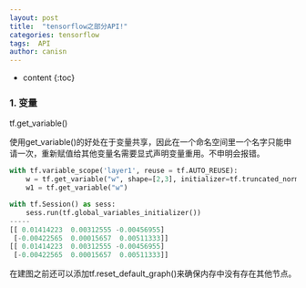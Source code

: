 ```yaml
---
layout: post
title:  "tensorflow之部分API!"
categories: tensorflow
tags:  API 
author: canisn
---
```


* content
{:toc}





### 1. 变量
tf.get_variable()

使用get_variable()的好处在于变量共享，因此在一个命名空间里一个名字只能申请一次，重新赋值给其他变量名需要显式声明变量重用。不申明会报错。

```python
with tf.variable_scope('layer1', reuse = tf.AUTO_REUSE):
    w = tf.get_variable("w", shape=[2,3], initializer=tf.truncated_normal_initializer(stddev=0.01))
    w1 = tf.get_variable("w")

with tf.Session() as sess:
    sess.run(tf.global_variables_initializer())
-----
[[ 0.01414223  0.00312555 -0.00456955]
 [-0.00422565  0.00015657  0.00511333]]
[[ 0.01414223  0.00312555 -0.00456955]
 [-0.00422565  0.00015657  0.00511333]]
```
在建图之前还可以添加tf.reset_default_graph()来确保内存中没有存在其他节点。